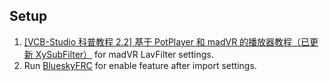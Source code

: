## Setup
1. [[VCB-Studio 科普教程 2.2] 基于 PotPlayer 和 madVR 的播放器教程（已更新 XySubFilter）](https://vcb-s.com/archives/7228) for madVR LavFilter settings.
2. Run [BlueskyFRC](https://bluesky23.yukishigure.com/en/BlueskyFRC.html) for enable feature after import settings.